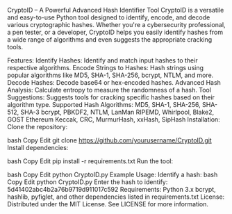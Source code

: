 CryptoID – A Powerful Advanced Hash Identifier Tool
CryptoID is a versatile and easy-to-use Python tool designed to identify, encode, and decode various cryptographic hashes. Whether you're a cybersecurity professional, a pen tester, or a developer, CryptoID helps you easily identify hashes from a wide range of algorithms and even suggests the appropriate cracking tools.

Features:
Identify Hashes: Identify and match input hashes to their respective algorithms.
Encode Strings to Hashes: Hash strings using popular algorithms like MD5, SHA-1, SHA-256, bcrypt, NTLM, and more.
Decode Hashes: Decode base64 or hex-encoded hashes.
Advanced Hash Analysis: Calculate entropy to measure the randomness of a hash.
Tool Suggestions: Suggests tools for cracking specific hashes based on their algorithm type.
Supported Hash Algorithms:
MD5, SHA-1, SHA-256, SHA-512, SHA-3
bcrypt, PBKDF2, NTLM, LanMan
RIPEMD, Whirlpool, Blake2, GOST
Ethereum Keccak, CRC, MurmurHash, xxHash, SipHash
Installation:
Clone the repository:

bash
Copy
Edit
git clone https://github.com/yourusername/CryptoID.git
Install dependencies:

bash
Copy
Edit
pip install -r requirements.txt
Run the tool:

bash
Copy
Edit
python CryptoID.py
Example Usage:
Identify a hash:
bash
Copy
Edit
python CryptoID.py
Enter the hash to identify: 5d41402abc4b2a76b9719d911017c592
Requirements:
Python 3.x
bcrypt, hashlib, pyfiglet, and other dependencies listed in requirements.txt
License:
Distributed under the MIT License. See LICENSE for more information.


